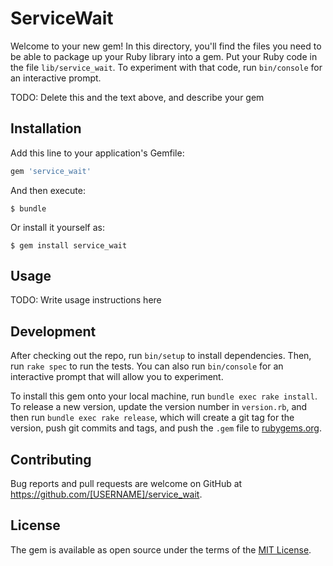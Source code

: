 # ServiceWait

Welcome to your new gem! In this directory, you'll find the files you need to be able to package up your Ruby library into a gem. Put your Ruby code in the file `lib/service_wait`. To experiment with that code, run `bin/console` for an interactive prompt.

TODO: Delete this and the text above, and describe your gem

## Installation

Add this line to your application's Gemfile:

```ruby
gem 'service_wait'
```

And then execute:

    $ bundle

Or install it yourself as:

    $ gem install service_wait

## Usage

TODO: Write usage instructions here

## Development

After checking out the repo, run `bin/setup` to install dependencies. Then, run `rake spec` to run the tests. You can also run `bin/console` for an interactive prompt that will allow you to experiment.

To install this gem onto your local machine, run `bundle exec rake install`. To release a new version, update the version number in `version.rb`, and then run `bundle exec rake release`, which will create a git tag for the version, push git commits and tags, and push the `.gem` file to [rubygems.org](https://rubygems.org).

## Contributing

Bug reports and pull requests are welcome on GitHub at https://github.com/[USERNAME]/service_wait.


## License

The gem is available as open source under the terms of the [MIT License](http://opensource.org/licenses/MIT).

